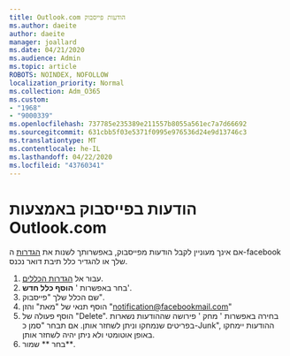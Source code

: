 ```yaml
---
title: Outlook.com הודעות פייסבוק
ms.author: daeite
author: daeite
manager: joallard
ms.date: 04/21/2020
ms.audience: Admin
ms.topic: article
ROBOTS: NOINDEX, NOFOLLOW
localization_priority: Normal
ms.collection: Adm_O365
ms.custom:
- "1968"
- "9000339"
ms.openlocfilehash: 737785e235389e211557b8055a561ec7a7d66692
ms.sourcegitcommit: 631cbb5f03e5371f0995e976536d24e9d13746c3
ms.translationtype: MT
ms.contentlocale: he-IL
ms.lasthandoff: 04/22/2020
ms.locfileid: "43760341"
---
```

# <a name="facebook-notifications-using-outlookcom"></a>הודעות בפייסבוק באמצעות Outlook.com

אם אינך מעוניין לקבל הודעות מפייסבוק, באפשרותך לשנות את [הגדרות](https://aka.ms/facebook-notifications-settings) ה-facebook שלך או להגדיר כלל תיבת דואר נכנס.

1. עבור אל [הגדרות הכללים](https://outlook.live.com/mail/options/mail/rules/inboxRules).
1. בחר באפשרות ' **הוסף כלל חדש**'.
1. שם הכלל שלך "פייסבוק".
1. הוסף תנאי של "מאת" והזן "notification@facebookmail.com"
1. הוסף פעולה של "Delete". בחירה באפשרות ' מחק ' פירושה שההודעות נשארות בפריטים שנמחקו וניתן לשחזר אותן. אם תבחר "סמן כ-Junk", ההודעות יימחקו באופן אוטומטי ולא ניתן יהיה לשחזר אותן.
1. בחר ** שמור**.